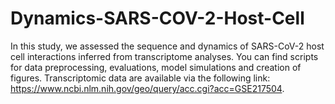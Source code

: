 # Dynamics-SARS-COV-2-Host-Cell
In this study, we assessed the sequence and dynamics of SARS-CoV-2 host cell interactions inferred from transcriptome analyses. You can find scripts for data preprocessing, evaluations, model simulations and creation of figures. Transcriptomic data are available via the following link: https://www.ncbi.nlm.nih.gov/geo/query/acc.cgi?acc=GSE217504. 
